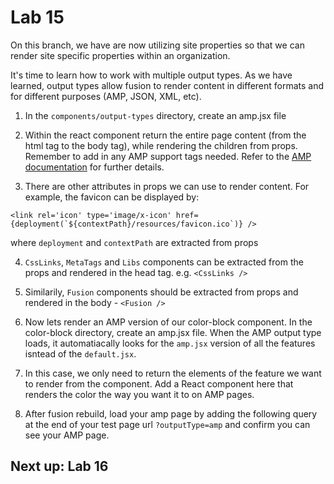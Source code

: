 # Lab 15
On this branch, we have are now utilizing site properties so that we can render site specific properties within an organization.

It's time to learn how to work with multiple output types. As we have learned, output types allow fusion to render content in different formats and for different purposes (AMP, JSON, XML, etc).

1. In the `components/output-types` directory, create an amp.jsx file

2. Within the react component return the entire page content (from the html tag to the body tag), while rendering the children from props. Remember to add in any AMP support tags needed. Refer to the [AMP documentation](https://amp.dev/documentation/guides-and-tutorials/learn/spec/amphtml/) for further details.

3. There are other attributes in props we can use to render content. For example, the favicon can be displayed by:

```
<link rel='icon' type='image/x-icon' href={deployment(`${contextPath}/resources/favicon.ico`)} />
```
where `deployment` and `contextPath` are extracted from props

4. `CssLinks`, `MetaTags` and `Libs` components can be extracted from the props and rendered in the head tag. e.g. `<CssLinks />`

5. Similarily, `Fusion` components should be extracted from props and rendered in the body - `<Fusion />`

6. Now lets render an AMP version of our color-block component. In the color-block directory, create an amp.jsx file. When the AMP output type loads, it automatiacally looks for the `amp.jsx` version of all the features isntead of the `default.jsx`.

7. In this case, we only need to return the elements of the feature we want to render from the component. Add a React component here that renders the color the way you want it to on AMP pages.

8. After fusion rebuild, load your amp page by adding the following query at the end of your test page url `?outputType=amp` and confirm you can see your AMP page.

## Next up: Lab 16